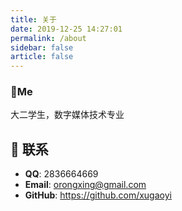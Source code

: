 ```yaml
---
title: 关于
date: 2019-12-25 14:27:01
permalink: /about
sidebar: false
article: false
---
```


### 🐼Me
大二学生，数字媒体技术专业

## :email: 联系

- **QQ**: <a :href="qqUrl" class='qq'>2836664669</a>
- **Email**:  <a href="mailto:orongxing@gmail.com">orongxing@gmail.com</a>
- **GitHub**: <https://github.com/xugaoyi>

<script>
  export default {
    data(){
      return {
        qqUrl: 'tencent://message/?uin=894072666&Site=&Menu=yes' 
      }
    },
    mounted(){
      const flag =  navigator.userAgent.match(/(phone|pad|pod|iPhone|iPod|ios|iPad|Android|Mobile|BlackBerry|IEMobile|MQQBrowser|JUC|Fennec|wOSBrowser|BrowserNG|WebOS|Symbian|Windows Phone)/i);
      if(flag){
        this.qqUrl = 'mqqwpa://im/chat?chat_type=wpa&uin=894072666&version=1&src_type=web&web_src=oicqzone.com'
      }
    }
  }
</script>           
